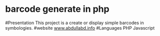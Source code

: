 # barcode generate in php 
#Presentation
This project is a create or display simple barcodes in symbologies.
#website
www.abdullabd.info
#Languages
PHP
Javascript
#
